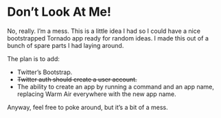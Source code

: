 # Don’t Look At Me!

No, really. I’m a mess. This is a little idea I had so I could have a nice
bootstrapped Tornado app ready for random ideas. I made this out of a bunch of 
spare parts I had laying around.

The plan is to add:

* Twitter’s Bootstrap.
* ~~Twitter auth should create a user account.~~
* The ability to create an app by running a command and an app name, replacing
Warm Air everywhere with the new app name.

Anyway, feel free to poke around, but it’s a bit of a mess.
